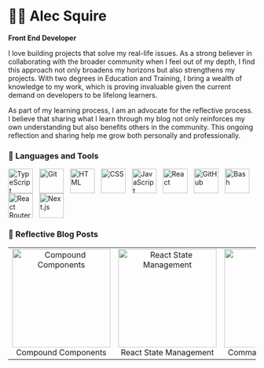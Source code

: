 # 🏄‍♂️ Alec Squire

**Front End Developer**

I love building projects that solve my real-life issues. As a strong believer in collaborating with the broader community when I feel out of my depth, I find this approach not only broadens my horizons but also strengthens my projects. With two degrees in Education and Training, I bring a wealth of knowledge to my work, which is proving invaluable given the current demand on developers to be lifelong learners.

As part of my learning process, I am an advocate for the reflective process. I believe that sharing what I learn through my blog not only reinforces my own understanding but also benefits others in the community. This ongoing reflection and sharing help me grow both personally and professionally.

### 🧰 Languages and Tools

<img align="left" alt="TypeScript" width="50px" style="padding-right:10px;" src="https://cdn.jsdelivr.net/gh/devicons/devicon/icons/typescript/typescript-plain.svg" />
<img align="left" alt="Git" width="50px" style="padding-right:10px;" src="https://cdn.jsdelivr.net/gh/devicons/devicon/icons/git/git-original.svg" />
<img align="left" alt="HTML" width="50px" style="padding-right:10px;" src="https://cdn.jsdelivr.net/gh/devicons/devicon/icons/html5/html5-plain.svg" />
<img align="left" alt="CSS" width="50px" style="padding-right:10px;" src="https://cdn.jsdelivr.net/gh/devicons/devicon/icons/css3/css3-plain.svg" />
<img align="left" alt="JavaScript" width="50px" style="padding-right:10px;" src="https://cdn.jsdelivr.net/gh/devicons/devicon/icons/javascript/javascript-plain.svg" />
<img align="left" alt="React" width="50px" style="padding-right:10px;" src="https://cdn.jsdelivr.net/gh/devicons/devicon/icons/react/react-original.svg" />
<img align="left" alt="GitHub" width="50px" style="padding-right:10px; filter: invert;" src="https://cdn.jsdelivr.net/gh/devicons/devicon/icons/github/github-original.svg" />
<img align="left" alt="Bash" width="50px" style="padding-right:10px; filter: invert;" src="https://cdn.jsdelivr.net/gh/devicons/devicon/icons/bash/bash-original.svg" />
<img align="left" alt="React Router" width="50px" style="padding-right:10px; filter: invert;" src="https://cdn.jsdelivr.net/gh/devicons/devicon@latest/icons/reactrouter/reactrouter-original-wordmark.svg" />

<img align="left" alt="Next.js" width="50px" style="padding-right:10px;" src="https://cdn.jsdelivr.net/gh/devicons/devicon@latest/icons/nextjs/nextjs-original.svg" />
<br clear="left" />

### 🧰 Reflective Blog Posts
<table style="width:100%">
  <tr>
    <td style="text-align: center;">
      <a href="https://medium.com/@alecsquire/compound-components-in-react-a-simplified-approach-8ace72520fea" style="text-decoration: none; color: inherit;">
        <img src="https://i.ibb.co/WPqQmVW/compound-components-thumbnail.jpg" alt="Compound Components" style="width: 200px; height: 200px;" />
        <div>Compound Components</div>
      </a>
    </td>
    <td style="text-align: center;">
      <a href="https://medium.com/@alecsquire/react-state-management-compound-components-vs-redux-and-context-api-066c16cd05ed" style="text-decoration: none; color: inherit;">
        <img src="https://i.ibb.co/9YjwQPz/react-state-management-thumbnail.jpg" alt="React State Management" style="width: 200px; height: 200px;" />
        <div>React State Management</div>
      </a>
    </td>
    <td style="text-align: center;">
      <a href="https://medium.com/@alecsquire/the-command-line-interface-cli-not-just-for-neo-entering-the-matrix-42cd5bc3ef16" style="text-decoration: none; color: inherit;">
        <img src="https://i.ibb.co/jbW65Wy/cli-thumbnail.jpg" alt="CLI" style="width: 200px; height: 200px;" />
        <div>Command Line Interface</div>
      </a>
    </td>
  </tr>
</table>

